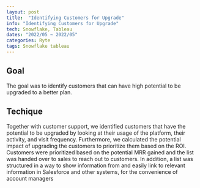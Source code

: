 ```yaml
---
layout: post
title:  "Identifying Customers for Upgrade"
info: "Identifying Customers for Upgrade"
tech: Snowflake, Tableau
dates: "2022/05 ~ 2022/05"
categories: Ryte
tags: Snowflake tableau
---
```


## Goal
The goal was to identify customers that can have high potential to be upgraded to a better plan.


## Techique
Together with customer support, we identified customers that have the potential to be upgraded by looking at their usage of the platform, their activity, and visit frequency. 
Furthermore, we calculated the potential impact of upgrading the customers to prioritize them based on the ROI. Customers were prioritized based on the potential MRR gained and the list was handed over to sales to reach out to customers.
In addition, a list was structured in a way to show information from and easily link to relevant information in Salesforce and other systems, for the convenience of account managers
